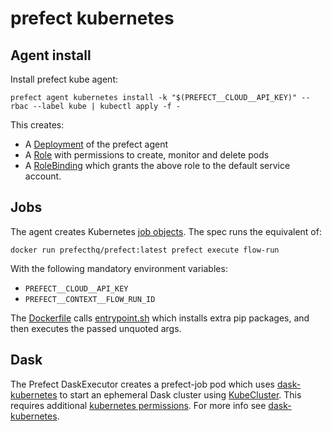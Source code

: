 # prefect kubernetes

## Agent install

Install prefect kube agent:

```
prefect agent kubernetes install -k "$(PREFECT__CLOUD__API_KEY)" --rbac --label kube | kubectl apply -f -
```

This creates:

- A [Deployment](https://github.com/PrefectHQ/prefect/blob/master/src/prefect/agent/kubernetes/deployment.yaml) of the prefect agent
- A [Role](https://github.com/PrefectHQ/prefect/blob/master/src/prefect/agent/kubernetes/rbac.yaml#L2) with permissions to create, monitor and delete pods
- A [RoleBinding](https://github.com/PrefectHQ/prefect/blob/master/src/prefect/agent/kubernetes/rbac.yaml#L17) which grants the above role to the default service account.

## Jobs

The agent creates Kubernetes [job objects](https://github.com/PrefectHQ/prefect/blob/master/src/prefect/agent/kubernetes/job_spec.yaml). The spec runs the equivalent of:

```
docker run prefecthq/prefect:latest prefect execute flow-run
```

With the following mandatory environment variables:

- `PREFECT__CLOUD__API_KEY`
- `PREFECT__CONTEXT__FLOW_RUN_ID`

The [Dockerfile](https://github.com/PrefectHQ/prefect/blob/master/Dockerfile) calls [entrypoint.sh](https://github.com/PrefectHQ/prefect/blob/master/entrypoint.sh) which installs extra pip packages, and then executes the passed unquoted args.

## Dask

The Prefect DaskExecutor creates a prefect-job pod which uses [dask-kubernetes](https://github.com/dask/dask-kubernetes) to start an ephemeral Dask cluster using [KubeCluster](https://kubernetes.dask.org/en/latest/kubecluster.html). This requires additional [kubernetes permissions](https://kubernetes.dask.org/en/latest/kubecluster.html#role-based-access-control-rbac). For more info see [dask-kubernetes](dask-kubernetes.md).
